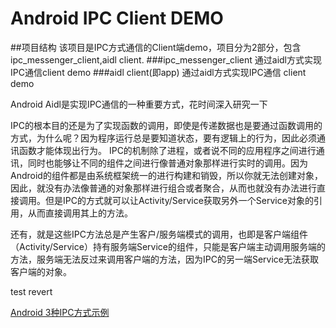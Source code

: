 # Android IPC Client DEMO
##项目结构
该项目是IPC方式通信的Client端demo，项目分为2部分，包含ipc_messenger_client,aidl client.
###ipc_messenger_client
通过aidl方式实现IPC通信client demo
###aidl client(即app)
通过aidl方式实现IPC通信 client demo

Android Aidl是实现IPC通信的一种重要方式，花时间深入研究一下

IPC的根本目的还是为了实现函数的调用，即使是传递数据也是要通过函数调用的方式，为什么呢？因为程序运行总是要知道状态，要有逻辑上的行为，因此必须通讯函数才能体现出行为。
IPC的机制除了进程，或者说不同的应用程序之间进行通讯，同时也能够让不同的组件之间进行像普通对象那样进行实时的调用。因为Android的组件都是由系统框架统一的进行构建和销毁，所以你就无法创建对象，因此，就没有办法像普通的对象那样进行组合或者聚合，从而也就没有办法进行直接调用。但是IPC的方式就可以让Activity/Service获取另外一个Service对象的引用，从而直接调用其上的方法。

还有，就是这些IPC方法总是产生客户/服务端模式的调用，也即是客户端组件（Activity/Service）持有服务端Service的组件，只能是客户端主动调用服务端的方法，服务端无法反过来调用客户端的方法，因为IPC的另一端Service无法获取客户端的对象。

test revert

[Android 3种IPC方式示例](http://blog.csdn.net/hitlion2008/article/details/9773251/)
